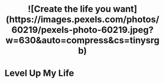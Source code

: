<h1 align="center">
  ![Create the life you want](https://images.pexels.com/photos/60219/pexels-photo-60219.jpeg?w=630&auto=compress&cs=tinysrgb)
</h1>

# Level Up My Life
